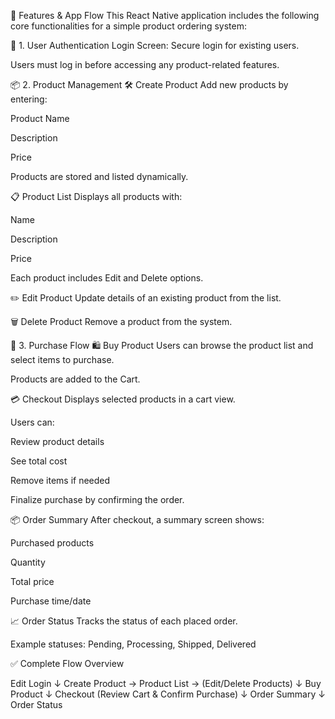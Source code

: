🚀 Features & App Flow
This React Native application includes the following core functionalities for a simple product ordering system:

🔐 1. User Authentication
Login Screen: Secure login for existing users.

Users must log in before accessing any product-related features.

📦 2. Product Management
🛠️ Create Product
Add new products by entering:

Product Name

Description

Price

Products are stored and listed dynamically.

📋 Product List
Displays all products with:

Name

Description

Price

Each product includes Edit and Delete options.

✏️ Edit Product
Update details of an existing product from the list.

🗑️ Delete Product
Remove a product from the system.

🛒 3. Purchase Flow
🛍️ Buy Product
Users can browse the product list and select items to purchase.

Products are added to the Cart.

💳 Checkout
Displays selected products in a cart view.

Users can:

Review product details

See total cost

Remove items if needed

Finalize purchase by confirming the order.

📦 Order Summary
After checkout, a summary screen shows:

Purchased products

Quantity

Total price

Purchase time/date

📈 Order Status
Tracks the status of each placed order.

Example statuses: Pending, Processing, Shipped, Delivered

✅ Complete Flow Overview


Edit
Login
   ↓
Create Product → Product List → (Edit/Delete Products)
   ↓
Buy Product
   ↓
Checkout (Review Cart & Confirm Purchase)
   ↓
Order Summary
   ↓
Order Status
